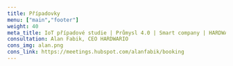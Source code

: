 ```yaml
---
title: Případovky
menu: ["main","footer"]
weight: 40
meta_title: IoT případové studie | Průmysl 4.0 | Smart company | HARDWARIO
consultation: Alan Fabik, CEO HARDWARIO
cons_img: alan.png
cons_link: https://meetings.hubspot.com/alanfabik/booking
---
```

